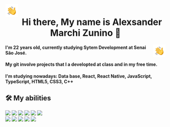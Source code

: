 <img alt="Hand Wave" src="./assets/Hand%20Wave.gif" width='40' align="left"/> 
<h1 align="center" href="#clipboard-about">  Hi there, My name is Alexsander Marchi Zunino 👋 </h1> 
<img alt="Hand Wave" src="./assets/Hand%20Wave.gif" width='40' align="right"/>

#### I'm 22 years old, currently studying Sytem Development at Senai São José. 
#### My git involve projects that I a developted at class and in my free time.
#### I'm studying nowadays: Data base, React, React Native, JavaScript, TypeScript, HTML5, CSS3, C++ 

## 🛠 My abilities

<img src="https://img.shields.io/badge/JavaScript-323330?style=for-the-badge&logo=javascript&logoColor=F7DF1E" />  <img src="https://img.shields.io/badge/React_Native-20232A?style=for-the-badge&logo=react&logoColor=61DAFB" />  <img src="https://img.shields.io/badge/React-20232A?style=for-the-badge&logo=react&logoColor=61DAFB" />  <img src="https://img.shields.io/badge/ThreeJs-black?style=for-the-badge&logo=three.js&logoColor=white" />  <img src="https://img.shields.io/badge/TypeScript-007ACC?style=for-the-badge&logo=typescript&logoColor=white" /> <img src="https://img.shields.io/badge/Node.js-43853D?style=for-the-badge&logo=node.js&logoColor=white" />
<br />
<img src="https://img.shields.io/badge/HTML5-E34F26?style=for-the-badge&logo=html5&logoColor=white" />  <img src="https://img.shields.io/badge/CSS3-1572B6?style=for-the-badge&logo=css3&logoColor=white" />  <img src="https://img.shields.io/badge/Sass-CC6699?style=for-the-badge&logo=sass&logoColor=white" />  <img src="https://img.shields.io/badge/Tailwind_CSS-38B2AC?style=for-the-badge&logo=tailwind-css&logoColor=white" />  <img src="https://img.shields.io/badge/Apollo%20GraphQL-311C87?&style=for-the-badge&logo=Apollo%20GraphQL&logoColor=white" />
<!--
**AlexsanderMarchi/AlexsanderMarchi** is a ✨ _special_ ✨ repository because its `README.md` (this file) appears on your GitHub profile.

Here are some ideas to get you started:

- 🔭 I’m currently working on ...
- 🌱 I’m currently learning ...
- 👯 I’m looking to collaborate on ...
- 🤔 I’m looking for help with ...
- 💬 Ask me about ...
- 📫 How to reach me: ...
- 😄 Pronouns: ...
- ⚡ Fun fact: ...
-->
